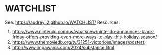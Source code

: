 # WATCHLIST
See: https://audreyii2.github.io/WATCHLIST/
Resources:
1. https://www.nintendo.com/us/whatsnew/nintendo-announces-black-friday-offers-providing-even-more-ways-to-play-this-holiday-season/
2. https://www.themoviedb.org/tv/31251-victorious/images/posters
3. http://www.impawards.com/2024/substance.html
